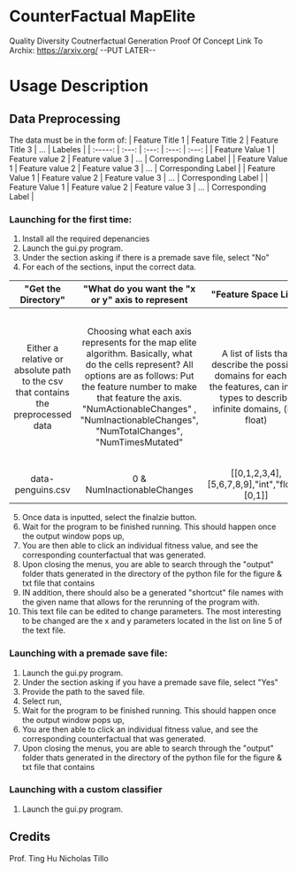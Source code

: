 # CounterFactual MapElite
Quality Diversity Coutnerfactual Generation Proof Of Concept
Link To Archix: https://arxiv.org/ --PUT LATER-- 


# Usage Description

## Data Preprocessing
The data must be in the form of:
| Feature Title 1 | Feature Title 2   | Feature Title 3 | ... | Labeles |
| :-----: | :---: | :---: | :---: | :---: |
| Feature Value 1 | Feature value 2   | Feature value 3    | ... | Corresponding Label |
| Feature Value 1 | Feature value 2   | Feature value 3    | ... | Corresponding Label |
| Feature Value 1 | Feature value 2   | Feature value 3    | ... | Corresponding Label |
| Feature Value 1 | Feature value 2   | Feature value 3    | ... | Corresponding Label |

### Launching for the first time:
1. Install all the required depenancies
2. Launch the gui.py program.
3. Under the section asking if there is a premade save file, select "No"
4. For each of the sections, input the correct data.
   
| "Get the Directory"  |  "What do you want the "x or y" axis to represent   | "Feature Space List"    | Descriptor List | Actioanable List | Grid Tuple | Original Data Inputted | Number of Iterations | Optional Name |
| :-----: | :---: | :---: | :----: | :---: | :---: | :---: | :---: | :----: |
| Either a relative or absolute path to the csv that contains the preprocessed data | Choosing what each axis represents for the map elite algorithm. Basically, what do the cells represent? All options are as follows: Put the feature number to make that feature the axis.  "NumActionableChanges" , "NumInactionableChanges", "NumTotalChanges", "NumTimesMutated" | A list of lists that describe the possible domains for each of the features, can input types to describe infinite domains, (int, float)   | A list of 0's or 1's for each feature that describes if that value is Qualitative or Quantitative, 0 for Quantitative, 1 for qualitative. | A list of 0's and 1's for each feature that describes if that feature is actionable or non-actionable, 0 for non-actionable 1 for actioanble | A tuple, (must be 2 length) describing the "resolution" of the map elite grid, (x,y) | The original data value, what is the original data list that counterfactuals should be generated to solve. | Integer value desciribing the number of iterations | An optional value that will change the finalized output files to be of that name, for easier documentation |  
| data-penguins.csv | 0 & NumInactionableChanges | [[0,1,2,3,4],[5,6,7,8,9],"int","float",[0,1]] | [0,0,1,1,0] | [0,0,1,1,1] | [10,10] | [0, 5, 32, 3.5, 1]| 1000 | "Classification-2024" | 
5. Once data is inputted, select the finalzie button. 
6. Wait for the program to be finished running. This should happen once the output window pops up, 
7. You are then able to click an individual fitness value, and see the corresponding counterfactual that was generated. 
8. Upon closing the menus, you are able to search through the "output" folder thats generated in the directory of the python file for the figure & txt file that contains 
9. IN addition, there should also be a generated "shortcut" file names with the given name that allows for the rerunning of the program with.
10. This text file can be edited to change parameters. 
The most interesting to be changed are the x and y parameters located in the list on line 5 of the text file.  


### Launching with a premade save file:
1. Launch the gui.py program.
2. Under the section asking if you have a premade save file, select "Yes"
3. Provide the path to the saved file.
4. Select run,
5. Wait for the program to be finished running. This should happen once the output window pops up, 
6. You are then able to click an individual fitness value, and see the corresponding counterfactual that was generated. 
7. Upon closing the menus, you are able to search through the "output" folder thats generated in the directory of the python file for the figure & txt file that contains


### Launching with a custom classifier
1. Launch the gui.py program.


## Credits
Prof. Ting Hu
Nicholas Tillo
